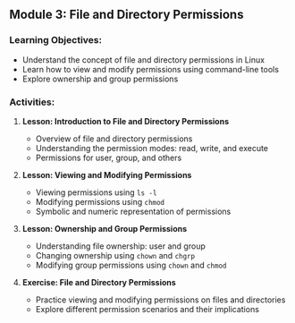 ## Module 3: File and Directory Permissions

### Learning Objectives:
- Understand the concept of file and directory permissions in Linux
- Learn how to view and modify permissions using command-line tools
- Explore ownership and group permissions

### Activities:
1. **Lesson: Introduction to File and Directory Permissions**
   - Overview of file and directory permissions
   - Understanding the permission modes: read, write, and execute
   - Permissions for user, group, and others

2. **Lesson: Viewing and Modifying Permissions**
   - Viewing permissions using `ls -l`
   - Modifying permissions using `chmod`
   - Symbolic and numeric representation of permissions

3. **Lesson: Ownership and Group Permissions**
   - Understanding file ownership: user and group
   - Changing ownership using `chown` and `chgrp`
   - Modifying group permissions using `chown` and `chmod`

4. **Exercise: File and Directory Permissions**
   - Practice viewing and modifying permissions on files and directories
   - Explore different permission scenarios and their implications
